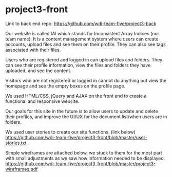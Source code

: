 # project3-front

Link to back end repo: https://github.com/wdi-team-five/project3-back

Our website is called IAI which stands for Inconsistent Array Indices (our team name). It is a content management system where users can create accounts, upload files and see them on their profile. They can also see tags associated with their files.

Users who are registered and logged in can upload files and folders. They can see their profile information, view the files and folders they have uploaded, and see the content.

Visitors who are not registered or logged in cannot do anything but view the homepage and see the empty boxes on the profile page.

We used HTML/CSS, jQuery and AJAX on the front end to create a functional and responsive website.

Our goals for this site in the future is to allow users to update and delete their profiles, and improve the UI/UX for the document list/when users are in folders.

We used user stories to create our site functions. (link below)
https://github.com/wdi-team-five/project3-front/blob/master/user-stories.txt

Simple wireframes are attached below, we stuck to them for the most part with small adjustments as we saw how information needed to be displayed.
https://github.com/wdi-team-five/project3-front/blob/master/project3-wireframes.pdf
